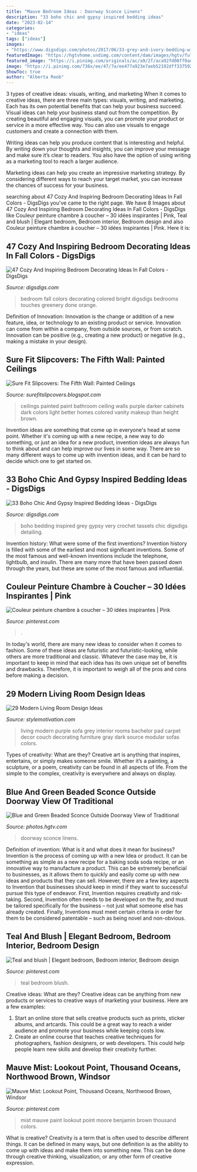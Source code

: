 ```yaml
---
title: "Mauve Bedroom Ideas : Doorway Sconce Linens"
description: "33 boho chic and gypsy inspired bedding ideas"
date: "2023-02-14"
categories:
- "ideas"
tags: ["ideas"]
images:
- "https://www.digsdigs.com/photos/2017/06/33-grey-and-ivory-bedding-with-tassel-rows-look-boho-yet-very-calming.jpg"
featuredImage: "https://hgtvhome.sndimg.com/content/dam/images/hgtv/fullset/2016/9/29/1/Clifford-Scholz_Spectacular-Guest-House_10.jpg.rend.hgtvcom.966.1208.suffix/1475202951602.jpeg"
featured_image: "https://i.pinimg.com/originals/ac/a9/2f/aca92fd08ff0ad8b2d1af1848b0368e5.jpg"
image: "https://i.pinimg.com/736x/ee/47/7a/ee477a923e7aeb52192dff33759222d1.jpg"
ShowToc: true
author: "Alberta Roob"
---
```



3 types of creative ideas: visuals, writing, and marketing
When it comes to creative ideas, there are three main types: visuals, writing, and marketing. Each has its own potential benefits that can help your business succeed.
Visual ideas can help your business stand out from the competition. By creating beautiful and engaging visuals, you can promote your product or service in a more effective way. You can also use visuals to engage customers and create a connection with them.

Writing ideas can help you produce content that is interesting and helpful. By writing down your thoughts and insights, you can improve your message and make sure it’s clear to readers. You also have the option of using writing as a marketing tool to reach a larger audience.

Marketing ideas can help you create an impressive marketing strategy. By considering different ways to reach your target market, you can increase the chances of success for your business.

	

		
searching about 47 Cozy And Inspiring Bedroom Decorating Ideas In Fall Colors - DigsDigs you've came to the right page. We have 8 Images about 47 Cozy And Inspiring Bedroom Decorating Ideas In Fall Colors - DigsDigs like Couleur peinture chambre à coucher – 30 idées inspirantes | Pink, Teal and blush | Elegant bedroom, Bedroom interior, Bedroom design and also Couleur peinture chambre à coucher – 30 idées inspirantes | Pink. Here it is:
		
    
## 47 Cozy And Inspiring Bedroom Decorating Ideas In Fall Colors - DigsDigs

<img loading=lazy src="https://www.digsdigs.com/photos/2012/10/a-colorful-fall-bedroom-with-a-bright-artwork-a-yellow-chair-and-pillow-and-lots-of-teal.jpg" onerror="this.onerror=null;this.src='https://tse4.mm.bing.net/th?id=OIP.c8TqGKzYbBZAijW4hompUgHaNI&amp;pid=15.1';" alt="47 Cozy And Inspiring Bedroom Decorating Ideas In Fall Colors - DigsDigs">

_Source: digsdigs.com_

>bedroom fall colors decorating colored bright digsdigs bedrooms touches greenery done orange. 

	

Definition of Innovation:
Innovation is the change or addition of a new feature, idea, or technology to an existing product or service. Innovation can come from within a company, from outside sources, or from scratch. Innovation can be positive (e.g., creating a new product) or negative (e.g., making a mistake in your design).

    
## Sure Fit Slipcovers: The Fifth Wall: Painted Ceilings

<img loading=lazy src="http://3.bp.blogspot.com/-YbYjN3EXo3Q/T_xcyywZB-I/AAAAAAAABZk/n1Xqjxu2SLk/s1600/paint.jpg" onerror="this.onerror=null;this.src='https://tse4.mm.bing.net/th?id=OIP.tUs4QSpUzFRIXUdiszGThQHaJ3&amp;pid=15.1';" alt="Sure Fit Slipcovers: The Fifth Wall: Painted Ceilings">

_Source: surefitslipcovers.blogspot.com_

>ceilings painted paint bathroom ceiling walls purple darker cabinets dark colors light better homes colored vanity makeup than height brown. 

	

Invention ideas are something that come up in everyone's head at some point. Whether it's coming up with a new recipe, a new way to do something, or just an idea for a new product, invention ideas are always fun to think about and can help improve our lives in some way. There are so many different ways to come up with invention ideas, and it can be hard to decide which one to get started on.

    
## 33 Boho Chic And Gypsy Inspired Bedding Ideas - DigsDigs

<img loading=lazy src="https://www.digsdigs.com/photos/2017/06/33-grey-and-ivory-bedding-with-tassel-rows-look-boho-yet-very-calming.jpg" onerror="this.onerror=null;this.src='https://tse4.mm.bing.net/th?id=OIP.i0y5KFjwsPrr7H7K_-ay6wHaMC&amp;pid=15.1';" alt="33 Boho Chic And Gypsy Inspired Bedding Ideas - DigsDigs">

_Source: digsdigs.com_

>boho bedding inspired grey gypsy very crochet tassels chic digsdigs detailing. 

	

Invention history: What were some of the first inventions?
Invention history is filled with some of the earliest and most significant inventions. Some of the most famous and well-known inventions include the telephone, lightbulb, and insulin. There are many more that have been passed down through the years, but these are some of the most famous and influential.

    
## Couleur Peinture Chambre à Coucher – 30 Idées Inspirantes | Pink

<img loading=lazy src="https://i.pinimg.com/originals/ac/a9/2f/aca92fd08ff0ad8b2d1af1848b0368e5.jpg" onerror="this.onerror=null;this.src='https://tse3.mm.bing.net/th?id=OIP.Gb1z6LUqdlSOqTvoKJB0WwHaLG&amp;pid=15.1';" alt="Couleur peinture chambre à coucher – 30 idées inspirantes | Pink">

_Source: pinterest.com_

>. 

	

In today's world, there are many new ideas to consider when it comes to fashion. Some of these ideas are futuristic and futuristic-looking, while others are more traditional and classic. Whatever the case may be, it is important to keep in mind that each idea has its own unique set of benefits and drawbacks. Therefore, it is important to weigh all of the pros and cons before making a decision.

    
## 29 Modern Living Room Design Ideas

<img loading=lazy src="http://www.stylemotivation.com/wp-content/uploads/2013/09/LIVING-ROOMS-20.jpg" onerror="this.onerror=null;this.src='https://tse1.mm.bing.net/th?id=OIP.l9ofz60WCnaHnQwwefdu9QHaEk&amp;pid=15.1';" alt="29 Modern Living Room Design Ideas">

_Source: stylemotivation.com_

>living modern purple sofa grey interior rooms bachelor pad carpet decor couch decorating furniture gray dark source modular sofas colors. 

	

Types of creativity: What are they?
Creative art is anything that inspires, entertains, or simply makes someone smile. Whether it’s a painting, a sculpture, or a poem, creativity can be found in all aspects of life. From the simple to the complex, creativity is everywhere and always on display.

    
## Blue And Green Beaded Sconce Outside Doorway View Of Traditional

<img loading=lazy src="https://hgtvhome.sndimg.com/content/dam/images/hgtv/fullset/2016/9/29/1/Clifford-Scholz_Spectacular-Guest-House_10.jpg.rend.hgtvcom.966.1208.suffix/1475202951602.jpeg" onerror="this.onerror=null;this.src='https://tse1.mm.bing.net/th?id=OIP.i_Dh8XoP4FuKvaBbbo7smAHaJQ&amp;pid=15.1';" alt="Blue and Green Beaded Sconce Outside Doorway View of Traditional">

_Source: photos.hgtv.com_

>doorway sconce linens. 

	

Definition of invention: What is it and what does it mean for business?
Invention is the process of coming up with a new Idea or product. It can be something as simple as a new recipe for a baking soda soda recipe, or an innovative way to manufacture a product. This can be extremely beneficial to businesses, as it allows them to quickly and easily come up with new ideas and products that they can sell. However, there are a few key aspects to Invention that businesses should keep in mind if they want to successful pursue this type of endeavor. First, Invention requires creativity and risk-taking. Second, Invention often needs to be developed on the fly, and must be tailored specifically for the business – not just what someone else has already created. Finally, Inventions must meet certain criteria in order for them to be considered patentable – such as being novel and non-obvious.

    
## Teal And Blush | Elegant Bedroom, Bedroom Interior, Bedroom Design

<img loading=lazy src="https://i.pinimg.com/736x/fc/00/c3/fc00c38f3708826e7fe4b8565eb6347b.jpg" onerror="this.onerror=null;this.src='https://tse3.mm.bing.net/th?id=OIP.hOkpJ1ZjDO1khlpuXgGhcQHaJQ&amp;pid=15.1';" alt="Teal and blush | Elegant bedroom, Bedroom interior, Bedroom design">

_Source: pinterest.com_

>teal bedroom blush. 

	

Creative ideas: What are they?
Creative ideas can be anything from new products or services to creative ways of marketing your business. Here are a few examples:
1. Start an online store that sells creative products such as prints, sticker albums, and artcards. This could be a great way to reach a wider audience and promote your business while keeping costs low.
2. Create an online course that teaches creative techniques for photographers, fashion designers, or web developers. This could help people learn new skills and develop their creativity further.

    
## Mauve Mist: Lookout Point, Thousand Oceans, Northwood Brown, Windsor

<img loading=lazy src="https://i.pinimg.com/736x/ee/47/7a/ee477a923e7aeb52192dff33759222d1.jpg" onerror="this.onerror=null;this.src='https://tse1.mm.bing.net/th?id=OIP.fIqftyY73zm4ZBGkLPkwTwHaKu&amp;pid=15.1';" alt="Mauve Mist: Lookout Point, Thousand Oceans, Northwood Brown, Windsor">

_Source: pinterest.com_

>mist mauve paint lookout point moore benjamin brown thousand colors. 

	

What is creative?
Creativity is a term that is often used to describe different things. It can be defined in many ways, but one definition is as the ability to come up with ideas and make them into something new. This can be done through creative thinking, visualization, or any other form of creative expression.

